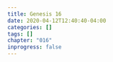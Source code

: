 ```yaml
---
title: Genesis 16
date: 2020-04-12T12:40:40-04:00
categories: []
tags: []
chapter: "016"
inprogress: false
---
```


